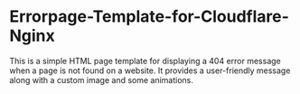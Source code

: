 # Errorpage-Template-for-Cloudflare-Nginx
This is a simple HTML page template for displaying a 404 error message when a page is not found on a website. It provides a user-friendly message along with a custom image and some animations.
